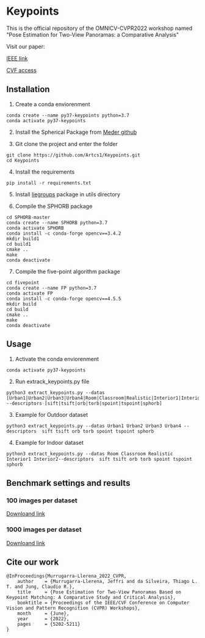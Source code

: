 # Keypoints

This is the official repository of the OMNICV-CVPR2022 workshop named "Pose Estimation for Two-View Panoramas: a Comparative Analysis"

Visit our paper:

[IEEE link](https://ieeexplore.ieee.org/document/9857392) 

[CVF access](https://openaccess.thecvf.com/content/CVPR2022W/OmniCV/papers/Murrugarra-Llerena_Pose_Estimation_for_Two-View_Panoramas_Based_on_Keypoint_Matching_A_CVPRW_2022_paper.pdf)

## Installation

1. Create a conda enviorenment

```
conda create --name py37-keypoints python=3.7
conda activate py37-keypoints
```

2. Install the Spherical Package from [Meder github](https://github.com/meder411/Spherical-Package)

3. Git clone the project and enter the folder


```
git clone https://github.com/Artcs1/Keypoints.git
cd Keypoints
```

4. Install the requirements

```
pip install -r requirements.txt
```
5. Install [liegroups](https://github.com/utiasSTARS/liegroups) package in utils directory

6. Compile the SPHORB package

```
cd SPHORB-master
conda create --name SPHORB python=3.7
conda activate SPHORB
conda install -c conda-forge opencv==3.4.2
mkdir build1
cd build1
cmake ..
make
conda deactivate
```

7. Compile the five-point algorithm package

```
cd fivepoint
conda create --name FP python=3.7
conda activate FP
conda install -c conda-forge opencv==4.5.5
mkdir build
cd build
cmake ..
make
conda deactivate
```

## Usage

1. Activate the conda enviorenment

```
conda activate py37-keypoints
```

2. Run extrack_keypoints.py file

```
python3 extract_keypoints.py --datas [Urban1|Urban2|Urban3|Urban4|Room|Classroom|Realistic|Interior1|Interior2] --descriptors [sift|tsift|orb|torb|spoint|tspoint|sphorb]
```

3. Example for Outdoor dataset

```
python3 extract_keypoints.py --datas Urban1 Urban2 Urban3 Urban4 --descriptors  sift tsift orb torb spoint tspoint sphorb
```

4. Example for Indoor dataset

```
python3 extract_keypoints.py --datas Room Classroom Realistic Interior1 Interior2--descriptors  sift tsift orb torb spoint tspoint sphorb
```


## Benchmark settings and results

### 100 images per dataset

[Downloand link](https://www.inf.ufrgs.br/panorama/data_100.zip)

### 1000 images per dataset

[Downloand link](https://www.inf.ufrgs.br/panorama/data_1000.zip)

## Cite our work

```
@InProceedings{Murrugarra-Llerena_2022_CVPR,
    author    = {Murrugarra-Llerena, Jeffri and da Silveira, Thiago L. T. and Jung, Claudio R.},
    title     = {Pose Estimation for Two-View Panoramas Based on Keypoint Matching: A Comparative Study and Critical Analysis},
    booktitle = {Proceedings of the IEEE/CVF Conference on Computer Vision and Pattern Recognition (CVPR) Workshops},
    month     = {June},
    year      = {2022},
    pages     = {5202-5211}
}
```

